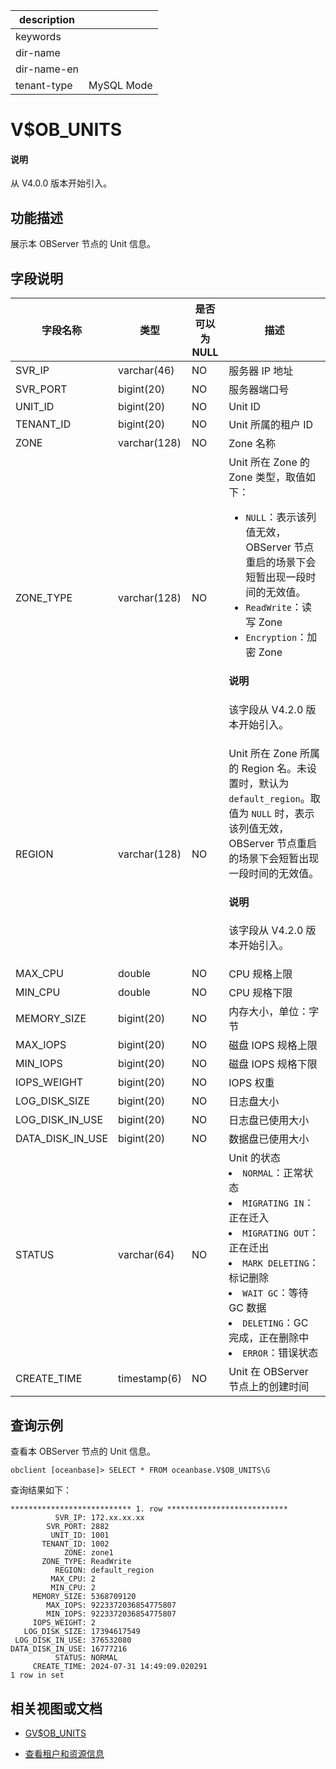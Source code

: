|description||
|---|---|
|keywords||
|dir-name||
|dir-name-en||
|tenant-type|MySQL Mode|

# V$OB_UNITS

<main id="notice" type='explain'>
<h4>说明</h4>
<p>从 V4.0.0 版本开始引入。</p>
</main>

## 功能描述

展示本 OBServer 节点的 Unit 信息。

## 字段说明

|       字段名称       |      类型      | 是否可以为 NULL |                                                                            描述                                                                             |
|------------------|--------------|------------|-------------------------------------------------------------------------|
| SVR_IP           | varchar(46)  | NO         | 服务器 IP 地址                                                              |
| SVR_PORT         | bigint(20)   | NO         | 服务器端口号                                                                 |
| UNIT_ID          | bigint(20)   | NO         | Unit ID                                                                |
| TENANT_ID        | bigint(20)   | NO         | Unit 所属的租户 ID                                                          |
| ZONE             | varchar(128) | NO         | Zone 名称                                                                |
| ZONE_TYPE | varchar(128) | NO | Unit 所在 Zone 的 Zone 类型，取值如下：<ul><li>`NULL`：表示该列值无效，OBServer 节点重启的场景下会短暂出现一段时间的无效值。</li> <li>`ReadWrite`：读写 Zone</li> <li>`Encryption`：加密 Zone</li></ul> <main id="notice" type='explain'><h4>说明</h4><p>该字段从 V4.2.0 版本开始引入。</p></main> |
| REGION | varchar(128) | NO | Unit 所在 Zone 所属的 Region 名。未设置时，默认为 `default_region`。取值为 `NULL` 时，表示该列值无效，OBServer 节点重启的场景下会短暂出现一段时间的无效值。<main id="notice" type='explain'><h4>说明</h4><p>该字段从 V4.2.0 版本开始引入。</p></main> |
| MAX_CPU          | double       | NO         | CPU 规格上限                                                               |
| MIN_CPU          | double       | NO         | CPU 规格下限                                                               |
| MEMORY_SIZE       | bigint(20)   | NO         | 内存大小，单位：字节                                                           |
| MAX_IOPS         | bigint(20)   | NO         | 磁盘 IOPS 规格上限                                                           |
| MIN_IOPS         | bigint(20)   | NO         | 磁盘 IOPS 规格下限                                                           |
| IOPS_WEIGHT    | bigint(20)   | NO         | IOPS 权重 |
| LOG_DISK_SIZE  | bigint(20)   | NO         | 日志盘大小  |
| LOG_DISK_IN_USE | bigint(20)   | NO         | 日志盘已使用大小                                                               |
| DATA_DISK_IN_USE | bigint(20)   | NO         | 数据盘已使用大小                                                               |
| STATUS           | varchar(64)  | NO         | Unit 的状态 <li> `NORMAL`：正常状态   <li> `MIGRATING IN`：正在迁入   <li> `MIGRATING OUT`：正在迁出   <li> `MARK DELETING`：标记删除<li>`WAIT GC`：等待 GC 数据 <li>`DELETING`：GC 完成，正在删除中 <li> `ERROR`：错误状态  |
| CREATE_TIME      | timestamp(6) | NO         | Unit 在 OBServer 节点上的创建时间                                                 |

## 查询示例

查看本 OBServer 节点的 Unit 信息。

```shell
obclient [oceanbase]> SELECT * FROM oceanbase.V$OB_UNITS\G
```

查询结果如下：

```shell
*************************** 1. row ***************************
          SVR_IP: 172.xx.xx.xx
        SVR_PORT: 2882
         UNIT_ID: 1001
       TENANT_ID: 1002
            ZONE: zone1
       ZONE_TYPE: ReadWrite
          REGION: default_region
         MAX_CPU: 2
         MIN_CPU: 2
     MEMORY_SIZE: 5368709120
        MAX_IOPS: 9223372036854775807
        MIN_IOPS: 9223372036854775807
     IOPS_WEIGHT: 2
   LOG_DISK_SIZE: 17394617549
 LOG_DISK_IN_USE: 376532080
DATA_DISK_IN_USE: 16777216
          STATUS: NORMAL
     CREATE_TIME: 2024-07-31 14:49:09.020291
1 row in set
```

## 相关视图或文档

* [GV$OB_UNITS](1300.gv-ob_units-of-mysql-mode.md)

* [查看租户和资源信息](../../../../600.manage/200.tenant-management/600.common-tenant-operations/400.view-tenant-information.md)
